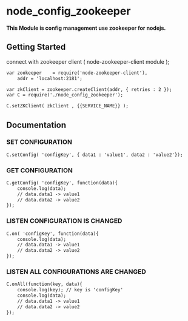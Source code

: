 node_config_zookeeper
=====================

**This Module is config management use zookeeper for nodejs.**

## Getting Started 
connect with zookeeper client ( node-zookeeper-client module );

```html
var zookeeper    = require('node-zookeeper-client'),
    addr = 'localhost:2181';

var zkClient = zookeeper.createClient(addr, { retries : 2 });
var C = require('./node_config_zookeeper');

C.setZKClient( zkClient , {{SERVICE_NAME}} );
```

## Documentation

### SET CONFIGURATION

```html
C.setConfig( 'configKey', { data1 : 'value1', data2 : 'value2'});
```
### GET CONFIGURATION

```html
C.getConfig( 'configKey', function(data){
    console.log(data);
    // data.data1 -> value1
    // data.data2 -> value2
});
```
### LISTEN CONFIGURATION IS CHANGED

```html
C.on( 'configKey', function(data){
    console.log(data);
    // data.data1 -> value1
    // data.data2 -> value2
});
```

### LISTEN ALL CONFIGURATIONS ARE CHANGED

```html
C.onAll(function(key, data){
	console.log(key); // key is 'configKey'
    console.log(data);
    // data.data1 -> value1
    // data.data2 -> value2
});
```



